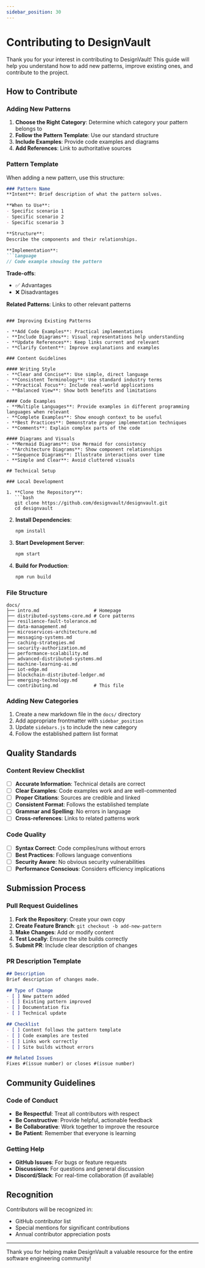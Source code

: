 ```yaml
---
sidebar_position: 30
---
```


# Contributing to DesignVault

Thank you for your interest in contributing to DesignVault! This guide will help you understand how to add new patterns, improve existing ones, and contribute to the project.

## How to Contribute

### Adding New Patterns

1. **Choose the Right Category**: Determine which category your pattern belongs to
2. **Follow the Pattern Template**: Use our standard structure
3. **Include Examples**: Provide code examples and diagrams
4. **Add References**: Link to authoritative sources

### Pattern Template

When adding a new pattern, use this structure:

```markdown
### Pattern Name
**Intent**: Brief description of what the pattern solves.

**When to Use**:
- Specific scenario 1
- Specific scenario 2
- Specific scenario 3

**Structure**: 
Describe the components and their relationships.

**Implementation**:
```language
// Code example showing the pattern
```

**Trade-offs**:
- ✅ Advantages
- ❌ Disadvantages

**Related Patterns**: Links to other relevant patterns
```

### Improving Existing Patterns

- **Add Code Examples**: Practical implementations
- **Include Diagrams**: Visual representations help understanding
- **Update References**: Keep links current and relevant
- **Clarify Content**: Improve explanations and examples

### Content Guidelines

#### Writing Style
- **Clear and Concise**: Use simple, direct language
- **Consistent Terminology**: Use standard industry terms
- **Practical Focus**: Include real-world applications
- **Balanced View**: Show both benefits and limitations

#### Code Examples
- **Multiple Languages**: Provide examples in different programming languages when relevant
- **Complete Examples**: Show enough context to be useful
- **Best Practices**: Demonstrate proper implementation techniques
- **Comments**: Explain complex parts of the code

#### Diagrams and Visuals
- **Mermaid Diagrams**: Use Mermaid for consistency
- **Architecture Diagrams**: Show component relationships
- **Sequence Diagrams**: Illustrate interactions over time
- **Simple and Clear**: Avoid cluttered visuals

## Technical Setup

### Local Development

1. **Clone the Repository**:
   ```bash
   git clone https://github.com/designvault/designvault.git
   cd designvault
   ```

2. **Install Dependencies**:
   ```bash
   npm install
   ```

3. **Start Development Server**:
   ```bash
   npm start
   ```

4. **Build for Production**:
   ```bash
   npm run build
   ```

### File Structure

```
docs/
├── intro.md                    # Homepage
├── distributed-systems-core.md # Core patterns
├── resilience-fault-tolerance.md
├── data-management.md
├── microservices-architecture.md
├── messaging-systems.md
├── caching-strategies.md
├── security-authorization.md
├── performance-scalability.md
├── advanced-distributed-systems.md
├── machine-learning-ai.md
├── iot-edge.md
├── blockchain-distributed-ledger.md
├── emerging-technology.md
└── contributing.md             # This file
```

### Adding New Categories

1. Create a new markdown file in the `docs/` directory
2. Add appropriate frontmatter with `sidebar_position`
3. Update `sidebars.js` to include the new category
4. Follow the established pattern list format

## Quality Standards

### Content Review Checklist

- [ ] **Accurate Information**: Technical details are correct
- [ ] **Clear Examples**: Code examples work and are well-commented
- [ ] **Proper Citations**: Sources are credible and linked
- [ ] **Consistent Format**: Follows the established template
- [ ] **Grammar and Spelling**: No errors in language
- [ ] **Cross-references**: Links to related patterns work

### Code Quality

- [ ] **Syntax Correct**: Code compiles/runs without errors
- [ ] **Best Practices**: Follows language conventions
- [ ] **Security Aware**: No obvious security vulnerabilities
- [ ] **Performance Conscious**: Considers efficiency implications

## Submission Process

### Pull Request Guidelines

1. **Fork the Repository**: Create your own copy
2. **Create Feature Branch**: `git checkout -b add-new-pattern`
3. **Make Changes**: Add or modify content
4. **Test Locally**: Ensure the site builds correctly
5. **Submit PR**: Include clear description of changes

### PR Description Template

```markdown
## Description
Brief description of changes made.

## Type of Change
- [ ] New pattern added
- [ ] Existing pattern improved
- [ ] Documentation fix
- [ ] Technical update

## Checklist
- [ ] Content follows the pattern template
- [ ] Code examples are tested
- [ ] Links work correctly
- [ ] Site builds without errors

## Related Issues
Fixes #(issue number) or closes #(issue number)
```

## Community Guidelines

### Code of Conduct

- **Be Respectful**: Treat all contributors with respect
- **Be Constructive**: Provide helpful, actionable feedback
- **Be Collaborative**: Work together to improve the resource
- **Be Patient**: Remember that everyone is learning

### Getting Help

- **GitHub Issues**: For bugs or feature requests
- **Discussions**: For questions and general discussion
- **Discord/Slack**: For real-time collaboration (if available)

## Recognition

Contributors will be recognized in:
- GitHub contributor list
- Special mentions for significant contributions
- Annual contributor appreciation posts

---

Thank you for helping make DesignVault a valuable resource for the entire software engineering community! 